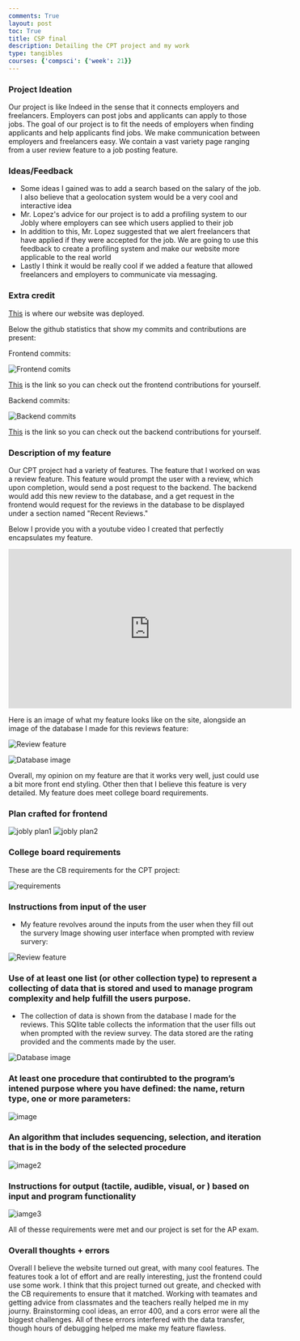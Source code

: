 ```yaml
---
comments: True
layout: post
toc: True
title: CSP final
description: Detailing the CPT project and my work
type: tangibles
courses: {'compsci': {'week': 21}}
---
```


### Project Ideation
Our project is like Indeed in the sense that it connects employers and freelancers. Employers can post jobs and applicants can apply to those jobs. The goal of our project is to fit the needs of employers when finding applicants and help applicants find jobs. We make communication between employers and freelancers easy. We contain a vast variety page ranging from a user review feature to a job posting feature.

### Ideas/Feedback

- Some  ideas I gained was to add a search based on the salary of the job. I also believe that a geolocation system would be a very cool and interactive idea
- Mr. Lopez's advice for our project is to add a profiling system to our Jobly where employers can see which users applied to their job
- In addition to this, Mr. Lopez suggested that we alert freelancers that have applied if they were accepted for the job. We are going to use this feedback to create a profiling system and make our website more applicable to the real world
- Lastly I think it would be really cool if we added a feature that allowed freelancers and employers to communicate via messaging.

### Extra credit

[This](https://jobly.stu.nighthawkcodingsociety.com/) is where our website was deployed.

Below the github statistics that show my commits and contributions are present:

Frontend commits:

![Frontend comits](../../../images/frontendcommits.png)

[This](https://github.com/AidanLau10/joblyFrontend/commits/main/) is the link so you can check out the frontend contributions for yourself.

Backend commits:

![Backend commits](../../../images/backendcommits.png) 

[This](https://github.com/AidanLau10/joblyBackend/commits/main/) is the link so you can check out the backend contributions for yourself.

### Description of my feature

Our CPT project had a variety of features. The feature that I worked on was a review feature. This feature would prompt the user with a review, which upon completion, would send a post request to the backend. The backend would add this new review to the database, and a get request in the frontend would request for the reviews in the database to be displayed under a section named "Recent Reviews."

Below I provide you with a youtube video I created that perfectly encapsulates my feature.


<iframe width="560" height="315" src="https://www.youtube.com/embed/v7FZJUuHpWI?si=ffuSDKZsk_cYKc3N" title="YouTube video player" frameborder="0" allow="accelerometer; autoplay; clipboard-write; encrypted-media; gyroscope; picture-in-picture; web-share" allowfullscreen></iframe>


Here is an image of what my feature looks like on the site, alongside an image of the database I made for this reviews feature:

![Review feature](../../../images/Reviewsite.png)

![Database image](../../../images/reviewdatabase.png)

Overall, my opinion on my feature are that it works very well, just could use a bit more front end styling. Other then that I believe this feature is very detailed. My feature does meet college board requirements.

### Plan crafted for frontend

![jobly plan1](../../../images/joblyplan1.png)
![jobly plan2](../../../images/joblyplan2.png)

### College board requirements

These are the CB requirements for the CPT project:

![requirements](../../../images/Collegeboardrequirements.png)

### Instructions from input of the user

- My feature revolves around the inputs from the user when they fill out the survery
Image showing user interface when prompted with review survery:

![Review feature](../../../images/Reviewsite.png)

### Use of at least one list (or other collection type) to represent a collecting of data that is stored and used to manage program complexity and help fulfill the users purpose.

- The collection of data is shown from the database I made for the reviews. This SQlite table collects the information that the user fills out when prompted with the review survey. The data stored are the rating provided and the comments made by the user.

![Database image](../../../images/reviewdatabase.png)

### At least one procedure that contirubted to the program’s intened purpose where you have defined: the name, return type, one or more parameters:

![image](../../../images/define.png)

### An algorithm that includes sequencing, selection, and iteration that is in the body of the selected procedure

![image2](../../../images/defined.png)

### Instructions for output (tactile, audible, visual, or ) based on input and program functionality

![iamge3](../../../images/frontendcode.png)

All of thesse requirements were met and our project is set for the AP exam.

### Overall thoughts + errors

Overall I believe the website turned out great, with many cool features. The features took a lot of effort and are really interesting, just the frontend could use some work. I think that this project turned out greate, and checked with the CB requirements to ensure that it matched. Working with teamates and getting advice from classmates and the teachers really helped me in my journy. Brainstorming cool ideas, an error 400, and a cors error were all the biggest challenges. All of these errors interfered with the data transfer, though hours of debugging helped me make my feature flawless.